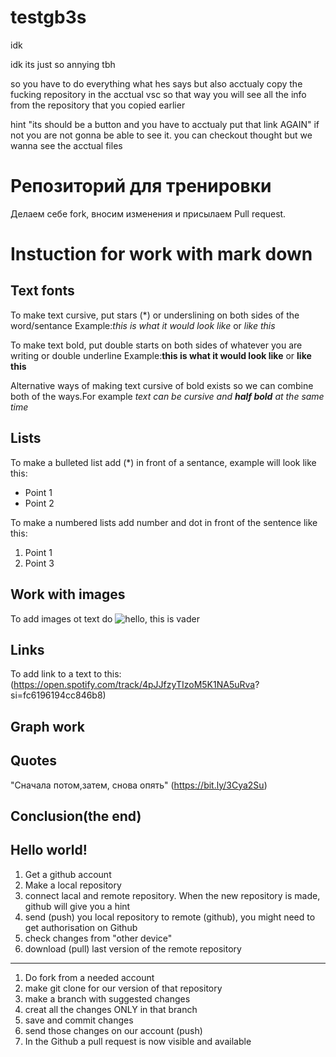 # testgb3s
idk

idk its just so annying tbh

so you have to do everything what hes says but also acctualy copy the fucking repository in the acctual vsc so that way you will see all the info from the repository that you copied earlier

hint "its should be a button and you have to acctualy put that link AGAIN" if not you are not gonna be able to see it. you can checkout thought but we wanna see the acctual files 

# Репозиторий для тренировки

Делаем себе fork, вносим изменения и присылаем Pull request.

# Instuction for work with mark down 

## Text fonts
To make text cursive, put stars (*) or underslining on both sides of the word/sentance
Example:*this is what it would look like* or _like this_

To make text bold, put double starts on both sides of whatever you are writing or double underline
Example:**this is what it would look like** or __like this__

Alternative ways of making text cursive of bold exists so we can combine both of the ways.For example _text can be cursive and **half bold** at the same time_

## Lists
To make a bulleted list add (*) in front of a sentance, example will look like this:
* Point 1
* Point 2

To make a numbered lists add number and dot in front of the sentence like this: 
1. Point 1
2. Point 3


## Work with images 
 
 To add images ot text do ![hello, this is vader](IMG_4116.jpeg)
 
## Links
To add link to a text to this: 
(https://open.spotify.com/track/4pJJfzyTIzoM5K1NA5uRva? si=fc6196194cc846b8) 

## Graph work 

## Quotes 
"Сначала потом,затем, снова опять" (https://bit.ly/3Cya2Su)


## Conclusion(the end)

## Hello world!


1. Get a github account 
2. Make a local repository
3. connect lacal and remote repository. When the new repository is made, github will give you a hint 
4. send (push) you local repository to remote (github), you might need to get authorisation on Github
5. check changes from "other device"
6. download (pull) last version of the remote repository 
---

1. Do fork from a needed account 
2. make git clone for our version of that repository 
3. make a branch with suggested changes 
4. creat all the changes ONLY in that branch
5. save and commit changes  
6. send those changes on our account (push)
7. In the Github a pull request is now visible and available 